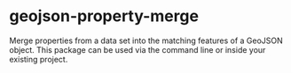 # geojson-property-merge
Merge properties from a data set into the matching features of a GeoJSON object. This package can be used via the command line or inside your existing project.
